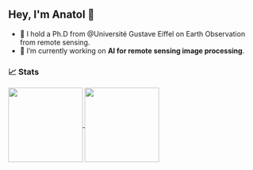## Hey, I'm Anatol 👋

- 🌱 I hold a Ph.D from @Université Gustave Eiffel on Earth Observation from remote sensing.
- 🔭 I’m currently working on **AI for remote sensing image processing**.


### 📈 Stats

<a href="https://github.com/agarioud">
    <img align="center" height="150px" src="https://github-readme-stats.vercel.app/api?username=agarioud&theme=onedark&show_icons=true" />
</a>

<a href="https://github.com/anuraghazra/github-readme-stats">
  <img align="center" height="150px" src="http://github-readme-streak-stats.herokuapp.com?user=agarioud&theme=onedark&date_format=M%20j%5B%2C%20Y%5D&ring=B26E42" />
</a>
